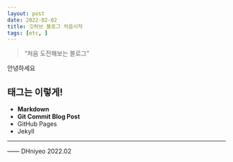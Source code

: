 ```yaml
---
layout: post
date: 2022-02-02
title: 깃허브 블로그 처음시작
tags: [etc, ]
---
```


> “처음 도전해보는 블로그”


안녕하세요


## 태그는 이렇게!

- **Markdown**
- **Git Commit Blog Post**
- GitHub Pages
- Jekyll

---


—— DHniyeo 2022.02

